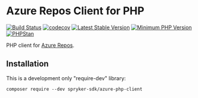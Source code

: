 # Azure Repos Client for PHP
[![Build Status](https://github.com/spryker-sdk/azure-php-client/workflows/CI/badge.svg?branch=master)](https://github.com/spryker-sdk/azure-php-client/actions?query=workflow%3ACI+branch%3Amaster)
[![codecov](https://codecov.io/gh/spryker-sdk/azure-php-client/branch/master/graph/badge.svg)](https://codecov.io/gh/spryker-sdk/azure-php-client)
[![Latest Stable Version](https://poser.pugx.org/spryker-sdk/azure-php-client/v/stable.svg)](https://packagist.org/packages/spryker-sdk/azure-php-client)
[![Minimum PHP Version](https://img.shields.io/badge/php-%3E%3D%207.4-8892BF.svg)](https://php.net/)
[![PHPStan](https://img.shields.io/badge/PHPStan-level%208-brightgreen.svg?style=flat)](https://phpstan.org/)

PHP client for [Azure Repos](https://learn.microsoft.com/en-us/rest/api/azure/devops/git/pull-requests/create).

## Installation

This is a development only "require-dev" library:
```
composer require --dev spryker-sdk/azure-php-client
```
